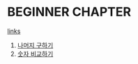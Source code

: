 # BEGINNER CHAPTER

[links](https://school.programmers.co.kr/learn/challenges/beginner?order=acceptance_desc&page=1)

1. [나머지 구하기](./1.get_remainder/solution.js)
2. [숫자 비교하기](./2.compare_number/solution.js)
